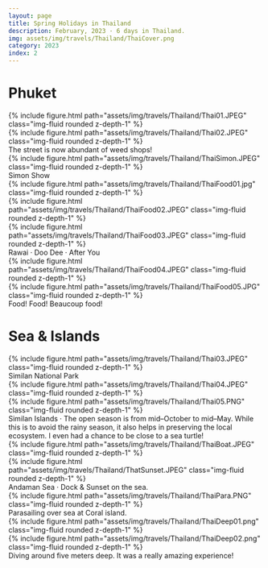 ```yaml
---
layout: page
title: Spring Holidays in Thailand
description: February, 2023 · 6 days in Thailand.
img: assets/img/travels/Thailand/ThaiCover.png
category: 2023
index: 2
---
```


# Phuket

<div class="row justify-content-sm-center">
    <div class="col-sm-4 mt-3 mt-md-0">
        {% include figure.html path="assets/img/travels/Thailand/Thai01.JPEG" class="img-fluid rounded z-depth-1" %}
    </div>
    <div class="col-sm-8 mt-3 mt-md-0">
        {% include figure.html path="assets/img/travels/Thailand/Thai02.JPEG" class="img-fluid rounded z-depth-1" %}
    </div>
</div>
<div class="caption">
    The street is now abundant of weed shops!
</div>

<div class="row">
    <div class="col-sm mt-3 mt-md-0">
        {% include figure.html path="assets/img/travels/Thailand/ThaiSimon.JPEG" class="img-fluid rounded z-depth-1" %}
    </div>
</div>
<div class="caption">
    Simon Show
</div>

<div class="row">
    <div class="col-sm mt-3 mt-md-0">
        {% include figure.html path="assets/img/travels/Thailand/ThaiFood01.jpg" class="img-fluid rounded z-depth-1" %}
    </div>
    <div class="col-sm mt-3 mt-md-0">
        {% include figure.html path="assets/img/travels/Thailand/ThaiFood02.JPEG" class="img-fluid rounded z-depth-1" %}
    </div>
    <div class="col-sm mt-3 mt-md-0">
        {% include figure.html path="assets/img/travels/Thailand/ThaiFood03.JPEG" class="img-fluid rounded z-depth-1" %}
    </div>
</div>
<div class="caption">
    Rawai · Doo Dee · After You
</div>

<div class="row">
    <div class="col-sm mt-3 mt-md-0">
        {% include figure.html path="assets/img/travels/Thailand/ThaiFood04.JPEG" class="img-fluid rounded z-depth-1" %}
    </div>
    <div class="col-sm mt-3 mt-md-0">
        {% include figure.html path="assets/img/travels/Thailand/ThaiFood05.JPG" class="img-fluid rounded z-depth-1" %}
    </div>
</div>
<div class="caption">
        Food! Food! Beaucoup food!
</div>

# Sea & Islands

<div class="row">
    <div class="col-sm mt-3 mt-md-0">
        {% include figure.html path="assets/img/travels/Thailand/Thai03.JPEG" class="img-fluid rounded z-depth-1" %}
    </div>
</div>
<div class="caption">
    Similan National Park
</div>

<div class="row">
    <div class="col-sm mt-3 mt-md-0">
        {% include figure.html path="assets/img/travels/Thailand/Thai04.JPEG" class="img-fluid rounded z-depth-1" %}
    </div>
    <div class="col-sm mt-3 mt-md-0">
        {% include figure.html path="assets/img/travels/Thailand/Thai05.PNG" class="img-fluid rounded z-depth-1" %}
    </div>
</div>
<div class="caption">
    Similan Islands · The open season is from mid–October to mid–May. While this is to avoid the rainy season, it also helps in preserving the local ecosystem. I even had a chance to be close to a sea turtle!
</div>

<div class="row justify-content-sm-center">
    <div class="col-sm-8 mt-3 mt-md-0">
        {% include figure.html path="assets/img/travels/Thailand/ThaiBoat.JPEG" class="img-fluid rounded z-depth-1" %}
    </div>
    <div class="col-sm-4 mt-3 mt-md-0">
        {% include figure.html path="assets/img/travels/Thailand/ThatSunset.JPEG" class="img-fluid rounded z-depth-1" %}
    </div>
</div>
<div class="caption">
    Andaman Sea · Dock & Sunset on the sea.
</div>

<div class="row">
    <div class="col-sm mt-3 mt-md-0">
        {% include figure.html path="assets/img/travels/Thailand/ThaiPara.PNG" class="img-fluid rounded z-depth-1" %}
    </div>
</div>
<div class="caption">
    Parasailing over sea at Coral island.
</div>

<div class="row">
    <div class="col-sm mt-3 mt-md-0">
        {% include figure.html path="assets/img/travels/Thailand/ThaiDeep01.png" class="img-fluid rounded z-depth-1" %}
    </div>
    <div class="col-sm mt-3 mt-md-0">
        {% include figure.html path="assets/img/travels/Thailand/ThaiDeep02.png" class="img-fluid rounded z-depth-1" %}
    </div>
</div>
<div class="caption">
    Diving around five meters deep. It was a really amazing experience!
</div>